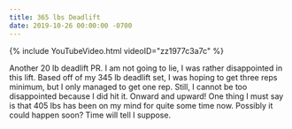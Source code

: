 ```yaml
---
title: 365 lbs Deadlift
date: 2019-10-26 00:00:00 -0700
---
```


{% include YouTubeVideo.html videoID="zz1977c3a7c" %}

Another 20 lb deadlift PR. I am not going to lie, I was rather disappointed in this lift. Based off of my 345 lb deadlift set, I was hoping to get three reps minimum, but I only managed to get one rep. Still, I cannot be too disappointed because I did hit it. Onward and upward! One thing I must say is that 405 lbs has been on my mind for quite some time now. Possibly it could happen soon? Time will tell I suppose.
